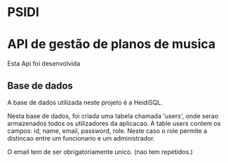 # PSIDI
# API de gestão de planos de musica
Esta Api foi desenvolvida 




## Base de dados
A base de dados utilizada neste projeto é a HeidiSQL.

Nesta base de dados, foi criada uma tabela chamada 'users', onde serao armazenados todos os utilizadores da aplicacao.
A table users contem os campos: id, name, email, password, role.
Neste caso o role permite a distincao entre um funcionario e um administrador.


O email tem de ser obrigatoriamente unico. (nao tem repetidos.)
